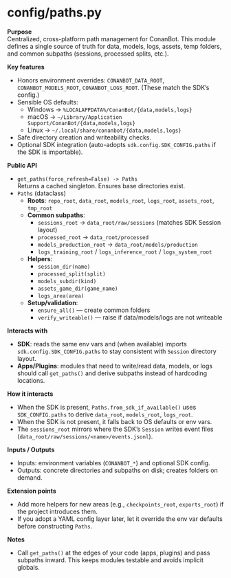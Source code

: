 # config/paths.py

**Purpose**  
Centralized, cross-platform path management for ConanBot. This module defines a single source of truth for data, models, logs, assets, temp folders, and common subpaths (sessions, processed splits, etc.).

**Key features**
- Honors environment overrides: `CONANBOT_DATA_ROOT`, `CONANBOT_MODELS_ROOT`, `CONANBOT_LOGS_ROOT`. (These match the SDK’s config.)  
- Sensible OS defaults:
  - Windows → `%LOCALAPPDATA%/ConanBot/{data,models,logs}`
  - macOS  → `~/Library/Application Support/ConanBot/{data,models,logs}`
  - Linux  → `~/.local/share/conanbot/{data,models,logs}`
- Safe directory creation and writeability checks.
- Optional SDK integration (auto-adopts `sdk.config.SDK_CONFIG.paths` if the SDK is importable).

**Public API**
- `get_paths(force_refresh=False) -> Paths`  
  Returns a cached singleton. Ensures base directories exist.  
- `Paths` (dataclass)
  - **Roots**: `repo_root`, `data_root`, `models_root`, `logs_root`, `assets_root`, `tmp_root`
  - **Common subpaths**:
    - `sessions_root` → `data_root/raw/sessions` (matches SDK Session layout)
    - `processed_root` → `data_root/processed`
    - `models_production_root` → `data_root/models/production`
    - `logs_training_root` / `logs_inference_root` / `logs_system_root`
  - **Helpers**:
    - `session_dir(name)`  
    - `processed_split(split)`  
    - `models_subdir(kind)`  
    - `assets_game_dir(game_name)`  
    - `logs_area(area)`  
  - **Setup/validation**:
    - `ensure_all()` — create common folders
    - `verify_writeable()` — raise if data/models/logs are not writeable

**Interacts with**
- **SDK**: reads the same env vars and (when available) imports `sdk.config.SDK_CONFIG.paths` to stay consistent with `Session` directory layout.  
- **Apps/Plugins**: modules that need to write/read data, models, or logs should call `get_paths()` and derive subpaths instead of hardcoding locations.

**How it interacts**
- When the SDK is present, `Paths.from_sdk_if_available()` uses `SDK_CONFIG.paths` to derive `data_root`, `models_root`, `logs_root`.  
- When the SDK is not present, it falls back to OS defaults or env vars.  
- The `sessions_root` mirrors where the SDK’s `Session` writes event files (`data_root/raw/sessions/<name>/events.jsonl`).

**Inputs / Outputs**
- Inputs: environment variables (`CONANBOT_*`) and optional SDK config.
- Outputs: concrete directories and subpaths on disk; creates folders on demand.

**Extension points**
- Add more helpers for new areas (e.g., `checkpoints_root`, `exports_root`) if the project introduces them.
- If you adopt a YAML config layer later, let it override the env var defaults before constructing `Paths`.

**Notes**
- Call `get_paths()` at the edges of your code (apps, plugins) and pass subpaths inward. This keeps modules testable and avoids implicit globals.
